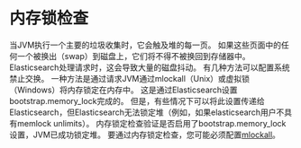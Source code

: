# 内存锁检查
当JVM执行一个主要的垃圾收集时，它会触及堆的每一页。 如果这些页面中的任何一个被换出（swap）到磁盘上，它们将不得不被换回到存储器中。 Elasticsearch处理请求时，这会导致大量的磁盘抖动。 有几种方法可以配置系统禁止交换。 一种方法是通过请求JVM通过mlockall（Unix）或虚拟锁（Windows）将内存锁定在内存中。 这是通过Elasticsearch设置bootstrap.memory_lock完成的。 但是，有些情况下可以将此设置传递给Elasticsearch，但Elasticsearch无法锁定堆（例如，如果elasticsearch用户不具有memlock unlimits）。 内存锁定检查验证是否启用了bootstrap.memory_lock设置，JVM已成功锁定堆。 要通过内存锁定检查，您可能必须配置[mlockall](https://www.elastic.co/guide/en/elasticsearch/reference/5.4/setup-configuration-memory.html#mlockall)。
